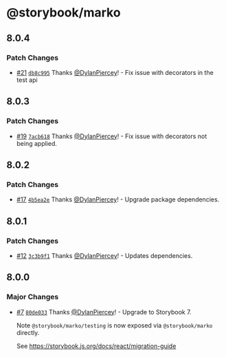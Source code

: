 # @storybook/marko

## 8.0.4

### Patch Changes

- [#21](https://github.com/storybookjs/marko/pull/21) [`db8c995`](https://github.com/storybookjs/marko/commit/db8c9950ddd13d7355c8181fd923184d079e989c) Thanks [@DylanPiercey](https://github.com/DylanPiercey)! - Fix issue with decorators in the test api

## 8.0.3

### Patch Changes

- [#19](https://github.com/storybookjs/marko/pull/19) [`7acb618`](https://github.com/storybookjs/marko/commit/7acb618d91d58f1f498dc9ff5e902fc0c0c90565) Thanks [@DylanPiercey](https://github.com/DylanPiercey)! - Fix issue with decorators not being applied.

## 8.0.2

### Patch Changes

- [#17](https://github.com/storybookjs/marko/pull/17) [`4b5ea2e`](https://github.com/storybookjs/marko/commit/4b5ea2e6011cd85935762c27c7da71db7da93fcb) Thanks [@DylanPiercey](https://github.com/DylanPiercey)! - Upgrade package dependencies.

## 8.0.1

### Patch Changes

- [#12](https://github.com/storybookjs/marko/pull/12) [`3c3b9f1`](https://github.com/storybookjs/marko/commit/3c3b9f10813cf5ed4ec798de1afe8b9de7ffc9b2) Thanks [@DylanPiercey](https://github.com/DylanPiercey)! - Updates dependencies.

## 8.0.0

### Major Changes

- [#7](https://github.com/storybookjs/marko/pull/7) [`80de033`](https://github.com/storybookjs/marko/commit/80de033f646d50ef62e8650d0bf3c34e68c2edcc) Thanks [@DylanPiercey](https://github.com/DylanPiercey)! - Upgrade to Storybook 7.

  Note `@storybook/marko/testing` is now exposed via `@storybook/marko` directly.

  See https://storybook.js.org/docs/react/migration-guide
